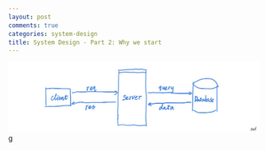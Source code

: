 ```yaml
---
layout: post
comments: true
categories: system-design
title: System Design - Part 2: Why we start
---
```



![A Simple System Design to Start](assets/5DE69707-4217-43FB-A7DF-C9ED96E0A99E.jpeg)g
<!--stackedit_data:
eyJoaXN0b3J5IjpbMzg5NzczMzgwLC0xMDg1ODI2MTUsLTY4NT
kyNDYzN119
-->